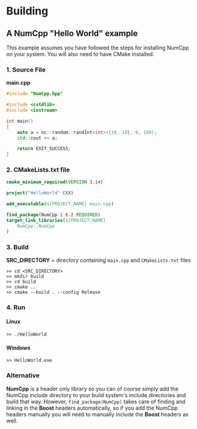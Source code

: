 # Building

## A NumCpp "Hello World" example

This example assumes you have followed the steps for installing NumCpp on your system.  You will also need to have CMake installed.

### 1. Source File

**main.cpp**

```cpp
#include "NumCpp.hpp"

#include <cstdlib>
#include <iostream>

int main()
{
    auto a = nc::random::randInt<int>({10, 10}, 0, 100);
    std::cout << a;

    return EXIT_SUCCESS;
}
```

### 2. CMakeLists.txt file

```cmake
cmake_minimum_required(VERSION 3.14)

project("HelloWorld" CXX)

add_executable(${PROJECT_NAME} main.cpp)

find_package(NumCpp 2.6.2 REQUIRED)
target_link_libraries(${PROJECT_NAME}
    NumCpp::NumCpp
)
```

### 3. Build

**SRC_DIRECTORY** = directory containing `main.cpp` and `CMakeLists.txt` files

```console
>> cd <SRC_DIRECTORY>
>> mkdir build
>> cd build
>> cmake ..
>> cmake --build . --config Release
```

### 4. Run

#### Linux

```console
>> ./HelloWorld
```

#### Windows

```console
>> HelloWorld.exe
```

### Alternative

**NumCpp** is a header only library so you can of course simply add the NumCpp include directory to your build system's include directories and build that way.  However, `find_package(NumCpp)` takes care of finding and linking in the **Boost** headers automatically, so if you add the NumCpp headers manually you will need to manually include the **Boost** headers as well.
